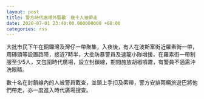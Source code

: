 ```yaml
---
layout: post
title: 警方時代廣場外驅散　幾十人被帶走
date: 2020-07-01 23:40:00.000000000 +08:00
categories: rss
---
```


大批市民下午在銅鑼灣及灣仔一帶聚集，入夜後，有人在波斯富街近羅素街一帶，用磚頭等設置路障，接近7時半，大批防暴警員及速龍小隊增援，在羅素街一帶制服至少5人，又包圍時代廣場，設立封鎖線，期間施放胡椒噴霧，有警員不適需沖洗眼睛。

數十名在封鎖線內的人被警員截查，並鎖上手扣及索帶，警方安排兩輛旅遊巴將他們帶走，亦一度進入時代廣場搜查。
